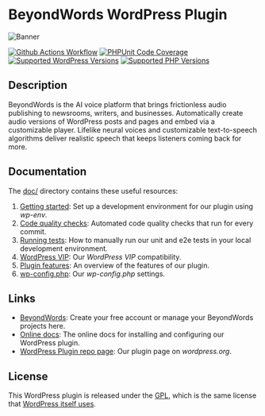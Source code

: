 #   BeyondWords WordPress Plugin

![Banner](.wordpress-org/banner-1544x500.png)

[![Github Actions Workflow](https://github.com/beyondwords-io/wordpress-plugin/actions/workflows/main.yml/badge.svg?branch=main)](https://github.com/beyondwords-io/wordpress-plugin/actions/workflows/main.yml)
[![PHPUnit Code Coverage](https://beyondwords-io.github.io/wordpress-plugin/coverage-badge.svg)](https://beyondwords-io.github.io/wordpress-plugin/dashboard.html)
[![Supported WordPress Versions](https://img.shields.io/static/v1?label=&message=5.8+-+6.8&color=blue&logo=wordpress&logoColor=white)](https://wordpress.org/)
[![Supported PHP Versions](https://img.shields.io/static/v1?label=&message=8.1+-+8.4&color=777bb4&logo=php&logoColor=white)](https://www.php.net/)

##  Description

BeyondWords is the AI voice platform that brings frictionless audio publishing to newsrooms, writers, and businesses. Automatically create audio versions of WordPress posts and pages and embed via a customizable player. Lifelike neural voices and customizable text-to-speech algorithms deliver realistic speech that keeps listeners coming back for more.

##  Documentation

The [doc/](./doc/) directory contains these useful resources:

1. [Getting started](./doc/getting-started.md): Set up a development environment
for our plugin using *wp-env*.
2. [Code quality checks](./doc/code-quality-checks.md): Automated code quality
checks that run for every commit.
3. [Running tests](./doc/running-tests.md): How to manually run our unit and e2e tests in your
local development environment.
4. [WordPress VIP](./doc/wordpress-vip.md): Our *WordPress VIP* compatibility.
5. [Plugin features](./doc/plugin-features.md): An overview of the features of
our plugin.
6. [wp-config.php](./doc/wp-config.md): Our *wp-config.php* settings.

##  Links

- [BeyondWords](https://beyondwords.io/): Create your free account or manage
your BeyondWords projects here.
- [Online docs](https://docs.beyondwords.io/docs-and-guides/content/connect-cms/wordpress):
The online docs for installing and configuring our WordPress plugin.
- [WordPress Plugin repo page](https://wordpress.org/plugins/speechkit/): Our
plugin page on *wordpress.org*.

##  License

This WordPress plugin is released under the [GPL](https://www.gnu.org/licenses/licenses.html#GPL),
which is the same license that [WordPress itself uses](https://wordpress.org/about/license/).
